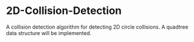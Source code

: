 # 2D-Collision-Detection
A collision detection algorithm for detecting 2D circle collisions. A quadtree data structure will be implemented.
